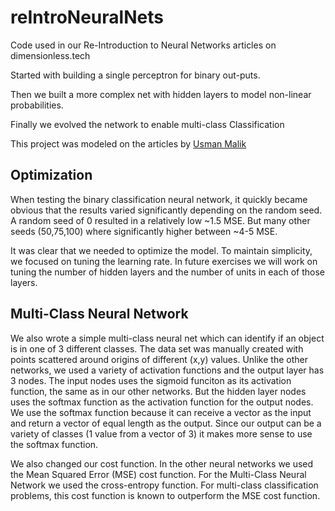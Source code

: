 # reIntroNeuralNets
Code used in our Re-Introduction to Neural Networks articles on dimensionless.tech

Started with building a single perceptron for binary out-puts. 

Then we built a more complex net with hidden layers to model non-linear probabilities. 

Finally we evolved the network to enable multi-class Classification

This project was modeled on the articles by [Usman Malik](https://stackabuse.com/creating-a-neural-network-from-scratch-in-python-multi-class-classification/)

## Optimization 
When testing the binary classification neural network, it quickly became obvious that the results varied significantly depending on the random seed. A random seed of 0 resulted in a relatively low ~1.5 MSE. But many other seeds (50,75,100) where significantly higher between ~4-5 MSE. 

It was clear that we needed to optimize the model. To maintain simplicity, we focused on tuning the learning rate. In future exercises we will work on tuning the number of hidden layers and the number of units in each of those layers. 

## Multi-Class Neural Network 

We also wrote a simple multi-class neural net which can identify if an object is in one of 3 different classes. The data set was manually created with points scattered around origins of different (x,y) values. Unlike the other networks, we used a variety of activation functions and the output layer has 3 nodes. The input nodes uses the sigmoid funciton as its activation function, the same as in our other networks. But the hidden layer nodes uses the softmax function as the activation function for the output nodes. We use the softmax function because it can receive a vector as the input and return a vector of equal length as the output. Since our output can be a variety of classes (1 value from a vector of 3) it makes more sense to use the softmax function.

We also changed our cost function. In the other neural networks we used the Mean Squared Error (MSE) cost function. For the Multi-Class Neural Network we used the cross-entropy function. For multi-class classification problems, this cost function is known to outperform the MSE cost function.  
